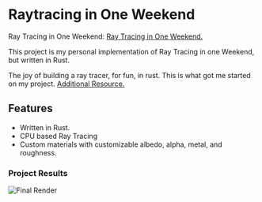 # Raytracing in One Weekend

Ray Tracing in One Weekend:
    [Ray Tracing in One Weekend.](https://raytracing.github.io/books/RayTracingInOneWeekend.html)

This project is my personal implementation of Ray Tracing in one Weekend, but written in Rust. 

The joy of building a ray tracer, for fun, in rust. This is what got me started on my project. 
    [Additional Resource.](https://blog.singleton.io/posts/2022-01-02-raytracing-with-rust/)

## Features

- Written in Rust.
- CPU based Ray Tracing
- Custom materials with customizable albedo, alpha, metal, and roughness.

### Project Results

![Final Render](./image.PPM)
